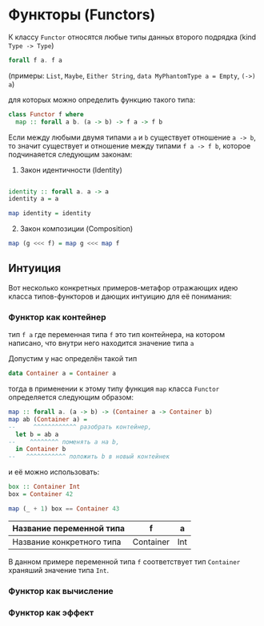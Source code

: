 # Функторы (Functors)

К классу `Functor` относятся любые типы данных второго подрядка (kind `Type -> Type`) 

```purescript
forall f a. f a
```
(примеры: `List`, `Maybe`, `Either String`, `data MyPhantomType a = Empty`, `(->) a`)

для которых можно определить функцию такого типа:

```purescript
class Functor f where
  map :: forall a b. (a -> b) -> f a -> f b  
```

Если между любыми двумя типами `a` и `b` существует отношение `a -> b`, 
то значит существует и отношение между типами `f a -> f b`, которое подчинаяется 
следующим законам:

1. Закон идентичности (Identity)
  ```purescript

  identity :: forall a. a -> a
  identity a = a

  map identity = identity
  ```

2. Закон композиции (Composition)

```purescript
map (g <<< f) = map g <<< map f 
```

## Интуиция

Вот несколько конкретных примеров-метафор отражающих идею класса типов-функторов
и дающих интуицию для её понимания:

### Функтор как контейнер

тип `f a` где переменная типа `f` это тип контейнера, на котором написано, 
что внутри него находится значение типа `a` 

Допустим у нас определён такой тип
```purescript
data Container a = Container a
```

тогда в применении к этому типу функция `map` класса `Functor` 
определяется следующим образом:

```purescript
map :: forall a. (a -> b) -> (Container a -> Container b)
map ab (Container a) = 
--     ^^^^^^^^^^^^ разобрать контейнер, 
  let b = ab a
--    ^^^^^^^^ поменять а на b, 
  in Container b
--   ^^^^^^^^^^^ положить b в новый контейнек
```

и её можно использовать:

```purescript
box :: Container Int
box = Container 42

map (_ + 1) box == Container 43
```

|Название переменной типа|f|a|
|--|-|-|
|Название конкретного типа|Container|Int|

В данном примере переменной типа `f` соответствует тип `Container` 
храняший значение типа `Int`. 

### Функтор как вычисление

### Функтор как эффект

